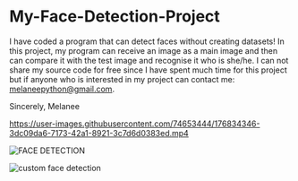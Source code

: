 # My-Face-Detection-Project
I have coded a program that can detect faces without creating datasets!
In this project, my program can receive an image as a main image and then can compare it with the test image and recognise it who is she/he.
I can not share my source code for free since I have spent much time for this project but if anyone who is interested in my project can contact me:
melaneepython@gmail.com.  


Sincerely, Melanee


https://user-images.githubusercontent.com/74653444/176834346-3dc09da6-7173-42a1-8921-3c7d6d0383ed.mp4



![FACE DETECTION](https://github.com/Melanee-Melanee/my-face-detection/blob/main/melanee.png)



![custom face detection](https://github.com/user-attachments/assets/f755b8a3-43f0-4ce2-95d0-a73e75582077)


